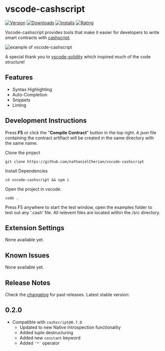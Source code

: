 # vscode-cashscript

[![Version](https://vsmarketplacebadge.apphb.com/version/nathanielcherian.cashscript.svg)](https://marketplace.visualstudio.com/items?itemName=nathanielcherian.cashscript)  [![Downloads](https://vsmarketplacebadge.apphb.com/downloads/nathanielcherian.cashscript.svg)](https://marketplace.visualstudio.com/items?itemName=nathanielcherian.cashscript) [![Installs](https://vsmarketplacebadge.apphb.com/installs/nathanielcherian.cashscript.svg)](https://marketplace.visualstudio.com/items?itemName=nathanielcherian.cashscript) [![Rating](https://vsmarketplacebadge.apphb.com/rating-star/nathanielcherian.cashscript.svg)](https://marketplace.visualstudio.com/items?itemName=nathanielcherian.cashscript#review-details)

Vscode-cashscript provides tools that make it easier for developers to write smart contracts with [cashscript](https://cashscript.org/).

![example of vscode-cashscript](https://raw.githubusercontent.com/nathanielCherian/vscode-cashscript/main/media/p2pkh.gif)

A special thank you to [vscode-solidity](https://github.com/juanfranblanco/vscode-solidity) which inspired much of the code structure!

## Features

- Syntax Highlighting
- Auto-Completion
- Snippets
- Linting

## Development Instructions

Press **F5** or click the "**Compile Contract**" button in the top right. A json file containing the contract artifiact will be created in the same directory with the same name.

Clone the project

```
git clone https://github.com/nathanielCherian/vscode-cashscript
```

Install Dependencies

```
cd vscode-cashscript && npm i
```

Open the project in vscode.

```
code .
```

Press F5 anywhere to start the test window, open the examples folder to test out any '.cash' file. All relevent files are located within the /src directory.

## Extension Settings

None available yet.

## Known Issues

None available yet.

## Release Notes

Check the [changelog](/CHANGELOG.md) for past releases. Latest stable version:

## 0.2.0
- Compatible with ```cashscript@0.7.0```
    - Updated to new Native Introspection functionality
    - Added tuple destructuring
    - Added new ```constant``` keyword
    - Added ```'*'``` operator
